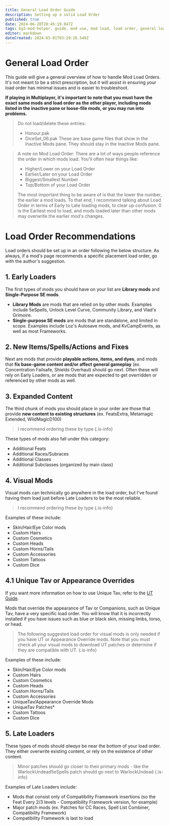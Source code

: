 ```yaml
---
title: General Load Order Guide
description: Setting up a solid Load Order
published: true
date: 2024-06-20T20:45:19.047Z
tags: bg3-mod-helper, guide, mod use, mod load, load order, general load order, bg3 load order
editor: markdown
dateCreated: 2024-05-01T03:29:26.549Z
---
```


# General Load Order
This guide will give a general overview of how to handle Mod Load Orders. It's not meant to be a strict prescription, but it will assist in ensuring your load order has minimal issues and is easier to troubleshoot. 

**If playing in Multiplayer, it's important to note that you must have the exact same mods and load order as the other player, including mods listed in the inactive pane or loose-file mods, or you may run into problems.**

> Do not load/delete these entries:
> - Honour.pak
> - DiceSet_06.pak
> These are base game files that show in the Inactive Mods pane. They should stay in the Inactive Mods pane.
<!-- {blockquote:.is-danger} -->

> A note on Mod Load Order: There are a lot of ways people reference the order in which mods load. You'll often hear things like:
> - Higher/Lower on your Load Order
> - Earlier/Later on your Load Order
> - Biggest/Smallest Number
> - Top/Bottom of your Load Order
>
> The most important thing to be aware of is that the lower the number, the earlier a mod loads. To that end, I recommend talking about Load Order in terms of Early to Late loading mods, to clear up confusion. 0 is the Earliest mod to load, and mods loaded later than other mods may overwrite the earlier mod's changes. 
<!-- {blockquote:.is-info} -->

# Load Order Recommendations

Load orders should be set up in an order following the below structure. As always, if a mod's page recommends a specific placement load order, go with the author's suggestion.

## 1. Early Loaders
The first types of mods you should have on your list are **Library mods** and **Single-Purpose SE mods**.

- **Library Mods** are mods that are relied on by other mods. Examples include 5eSpells, Unlock Level Curve, Community Library, and Vlad's Grimoire.
- **Single-purpose SE mods** are mods that are standalone, and limited in scope. Examples include Loz's Autosave mods, and KvCampEvents, as well as most Frameworks.

## 2. New Items/Spells/Actions and Fixes
Next are mods that provide **playable actions, items, and dyes**, and mods that **fix base-game content and/or affect general gameplay** (ex. Concentration Failsafe, Shields Overhaul) should go next. Often these will rely on Early Loaders, or are mods that are expected to get overridden or referenced by other mods as well.

## 3. Expanded Content
The third chunk of mods you should place in your order are those that provide **new content to existing structures** (ex. FeatsExtra, Metamagic Extended, WildMagicD100)

> I recommend ordering these by type
{.is-info}

These types of mods also fall under this category:
- Additional Feats
- Additional Races/Subraces
- Additional Classes
- Additional Subclasses (organized by main class)

## 4. Visual Mods
Visual mods can technically go anywhere in the load order, but I've found having them load just before Late Loaders to be the most reliable.

> I recommend ordering these by type
{.is-info}

Examples of these include:
- Skin/Hair/Eye Color mods
- Custom Hairs
- Custom Cosmetics
- Custom Heads
- Custom Horns/Tails
- Custom Accessories
- Custom Tattoos
- Custom Dice

## 4.1 Unique Tav or Appearance Overrides
If you want more information on how to use Unique Tav, refer to the [UT Guide](/Tutorials/Mod-Use/Unique-Tav-Everything-you-need-to-know).

Mods that override the appearance of Tav or Companions, such as Unique Tav, have a very specific load order. You will know that it is incorrectly installed if you have issues such as blue or black skin, missing limbs, torso, or head.

>The following suggested load order for visual mods is only needed if you have UT or Appearance Override mods. Note that you must check all your visual mods to download UT patches or determine if they are compatible with UT.
{.is-info}

Examples of these include:
- Skin/Hair/Eye Color mods
- Custom Hairs
- Custom Cosmetics
- Custom Heads
- Custom Horns/Tails
- Custom Accessories
- UniqueTav/Appearance Override Mods
- UniqueTav Patches* 
- Custom Tattoos
- Custom Dice

## 5. Late Loaders
These types of mods should _always_ be near the bottom of your load order. They either overwrite existing content, or rely on the existence of other content.

> Minor patches should go closer to their primary mods - like the WarlockUndead5eSpells patch should go next to WarlockUndead
{.is-info}

Examples of Late Loaders include:
- Mods that consist only of Compatibility Framework insertions (so the Feat Every 2/3 levels - Compatibility Framework version, for example)
- Major patch mods (ex. Patches for CC Races, Spell List Combiner, Compatibility Framework)
- Compatibility Framework is last to load